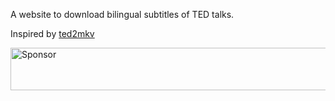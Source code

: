 A website to download bilingual subtitles of TED talks.

Inspired by [ted2mkv](https://github.com/oxplot/ted2mkv)

<a target='_blank' rel='nofollow' href='https://app.codesponsor.io/link/Uwsz51h7LnBMxKdsoXrxgQps/rnons/ted2srt'>
  <img alt='Sponsor' width='888' height='68' src='https://app.codesponsor.io/embed/Uwsz51h7LnBMxKdsoXrxgQps/rnons/ted2srt.svg' />
</a>

